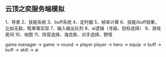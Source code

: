﻿## 云顶之奕服务端模拟

1、导表
2、技能系统
3、buff系统
4、定时器
5、帧率计算
6、技能/buff效果，比如无敌，眩晕等实现
7、输入输出队列
8、ai逻辑（寻路、目标选择）
9、游戏房间
10、地图
11、阵营选择、海克斯、对手选择、野怪

game manager -> game -> round -> player
                        player -> hero -> equip -> buff
                               -> buff
                               -> skill
                               -> ai 